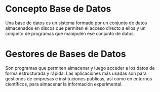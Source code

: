 # Concepto Base de Datos
 Una base de datos es un sistema formado por un conjunto de datos almacenados en discos que permiten el acceso directo a ellos y un conjunto de programas que manipulen ese conjunto de datos.
# Gestores de Bases de Datos 
Son programas que permiten almacenar y luego acceder a los datos de forma estructurada y rápida. Las aplicaciones más usadas son para gestiones de empresas e instituciones públicas, así como en entornos científicos, para almacenar la información experimental.